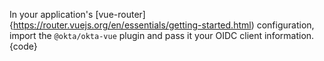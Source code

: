 In your application's [vue-router]{https://router.vuejs.org/en/essentials/getting-started.html) configuration, import the `@okta/okta-vue` plugin and pass it your OIDC client information.
{code}